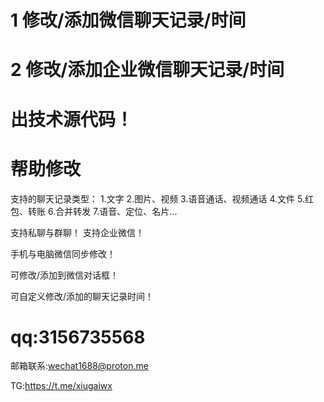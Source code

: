 # 1 修改/添加微信聊天记录/时间
# 2 修改/添加企业微信聊天记录/时间
# 出技术源代码！
# 帮助修改
支持的聊天记录类型：
1.文字
2.图片、视频
3.语音通话、视频通话
4.文件
5.红包、转账
6.合并转发
7.语音、定位、名片...

支持私聊与群聊！
支持企业微信！

手机与电脑微信同步修改！

可修改/添加到微信对话框！

可自定义修改/添加的聊天记录时间！

# qq:3156735568

邮箱联系:wechat1688@proton.me

TG:https://t.me/xiugaiwx

